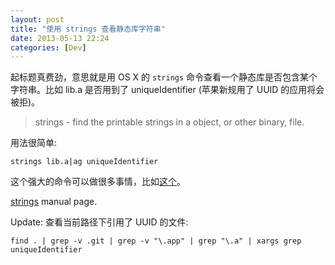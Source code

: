 ```yaml
---
layout: post
title: "使用 strings 查看静态库字符串"
date: 2013-05-13 22:24
categories: [Dev]
---
```


起标题真费劲，意思就是用 OS X 的 `strings` 命令查看一个静态库是否包含某个字符串。比如 lib.a 是否用到了 uniqueIdentifier (苹果新规用了 UUID 的应用将会被拒)。

> strings - find the printable strings in a object, or other binary, file.

用法很简单:

```
strings lib.a|ag uniqueIdentifier
```

这个强大的命令可以做很多事情，比如[这个][1]。

[strings](http://developer.apple.com/library/mac/documentation/Darwin/Reference/ManPages/man1/strings.1.html) manual page.

Update: 查看当前路径下引用了 UUID 的文件:

```
find . | grep -v .git | grep -v "\.app" | grep "\.a" | xargs grep uniqueIdentifier
```

[1]:http://rndc.or.id/wiki/index.php/%28Ab%29Using_Twitter_Client#Twitter_for_iPhone

